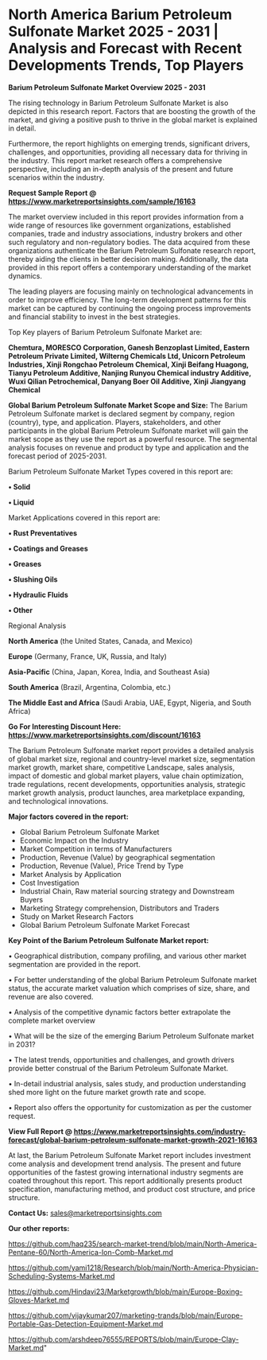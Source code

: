 # North America Barium Petroleum Sulfonate Market 2025 - 2031 | Analysis and Forecast with Recent Developments Trends, Top Players

<Strong> Barium Petroleum Sulfonate Market Overview 2025 - 2031</strong>

The rising technology in Barium Petroleum Sulfonate Market is also depicted in this research report. Factors that are boosting the growth of the market, and giving a positive push to thrive in the global market is explained in detail.

Furthermore, the report highlights on emerging trends, significant drivers, challenges, and opportunities, providing all necessary data for thriving in the industry. This report market research offers a comprehensive perspective, including an in-depth analysis of the present and future scenarios within the industry.

<strong>Request Sample Report @ <a href=https://www.marketreportsinsights.com/sample/16163>https://www.marketreportsinsights.com/sample/16163</a></strong>

The market overview included in this report provides information from a wide range of resources like government organizations, established companies, trade and industry associations, industry brokers and other such regulatory and non-regulatory bodies. The data acquired from these organizations authenticate the Barium Petroleum Sulfonate research report, thereby aiding the clients in better decision making. Additionally, the data provided in this report offers a contemporary understanding of the market dynamics.

The leading players are focusing mainly on technological advancements in order to improve efficiency. The long-term development patterns for this market can be captured by continuing the ongoing process improvements and financial stability to invest in the best strategies.

Top Key players of Barium Petroleum Sulfonate Market are:

<strong>Chemtura, MORESCO Corporation, Ganesh Benzoplast Limited, Eastern Petroleum Private Limited, Wilterng Chemicals Ltd, Unicorn Petroleum Industries, Xinji Rongchao Petroleum Chemical, Xinji Beifang Huagong, Tianyu Petroleum Additive, Nanjing Runyou Chemical industry Additive, Wuxi Qilian Petrochemical, Danyang Boer Oil Additive, Xinji Jiangyang Chemical</strong>

<strong><b>Global Barium Petroleum Sulfonate Market Scope and Size:</b></strong>
The Barium Petroleum Sulfonate market is declared segment by company, region (country), type, and application. Players, stakeholders, and other participants in the global Barium Petroleum Sulfonate market will gain the market scope as they use the report as a powerful resource. The segmental analysis focuses on revenue and product by type and application and the forecast period of 2025-2031.

Barium Petroleum Sulfonate Market Types covered in this report are:

<strong>• Solid

• Liquid</strong>

Market Applications covered in this report are:

<strong>• Rust Preventatives

• Coatings and Greases

• Greases

• Slushing Oils

• Hydraulic Fluids

• Other</strong> 

Regional Analysis

<strong>North America</strong> (the United States, Canada, and Mexico)

<strong>Europe</strong> (Germany, France, UK, Russia, and Italy)

<strong>Asia-Pacific</strong> (China, Japan, Korea, India, and Southeast Asia)

<strong>South America</strong> (Brazil, Argentina, Colombia, etc.)

<strong>The Middle East and Africa</strong> (Saudi Arabia, UAE, Egypt, Nigeria, and South Africa)

<strong>Go For Interesting Discount Here: <a href=https://www.marketreportsinsights.com/discount/16163>https://www.marketreportsinsights.com/discount/16163</a></strong>

The Barium Petroleum Sulfonate market report provides a detailed analysis of global market size, regional and country-level market size, segmentation market growth, market share, competitive Landscape, sales analysis, impact of domestic and global market players, value chain optimization, trade regulations, recent developments, opportunities analysis, strategic market growth analysis, product launches, area marketplace expanding, and technological innovations.

<strong><b>Major factors covered in the report:</b></strong>
<ul>
  <li>Global Barium Petroleum Sulfonate Market </li>
  <li>Economic Impact on the Industry</li>
  <li>Market Competition in terms of Manufacturers</li>
  <li>Production, Revenue (Value) by geographical segmentation</li>
  <li>Production, Revenue (Value), Price Trend by Type</li>
  <li>Market Analysis by Application</li>
  <li>Cost Investigation</li>
  <li>Industrial Chain, Raw material sourcing strategy and Downstream Buyers</li>
  <li>Marketing Strategy comprehension, Distributors and Traders</li>
  <li>Study on Market Research Factors</li>
  <li>Global Barium Petroleum Sulfonate Market Forecast</li>
</ul>

<strong><b>Key Point of the Barium Petroleum Sulfonate Market report:</b></strong>

• Geographical distribution, company profiling, and various other market segmentation are provided in the report.

• For better understanding of the global Barium Petroleum Sulfonate market status, the accurate market valuation which comprises of size, share, and revenue are also covered.

• Analysis of the competitive dynamic factors better extrapolate the complete market overview

• What will be the size of the emerging Barium Petroleum Sulfonate market in 2031?

• The latest trends, opportunities and challenges, and growth drivers provide better construal of the Barium Petroleum Sulfonate Market.

• In-detail industrial analysis, sales study, and production understanding shed more light on the future market growth rate and scope.

• Report also offers the opportunity for customization as per the customer request.

<strong><b>View Full Report @ <a href=https://www.marketreportsinsights.com/industry-forecast/global-barium-petroleum-sulfonate-market-growth-2021-16163>https://www.marketreportsinsights.com/industry-forecast/global-barium-petroleum-sulfonate-market-growth-2021-16163</a></b></strong>


At last, the Barium Petroleum Sulfonate Market report includes investment come analysis and development trend analysis. The present and future opportunities of the fastest growing international industry segments are coated throughout this report. This report additionally presents product specification, manufacturing method, and product cost structure, and price structure.

<strong>Contact Us:</strong>
sales@marketreportsinsights.com

<strong>Our other reports:</strong>

<a href=https://github.com/haq235/search-market-trend/blob/main/North-America-Pentane-60/North-America-Ion-Comb-Market.md>https://github.com/haq235/search-market-trend/blob/main/North-America-Pentane-60/North-America-Ion-Comb-Market.md</a>

<a href=https://github.com/yami1218/Research/blob/main/North-America-Physician-Scheduling-Systems-Market.md>https://github.com/yami1218/Research/blob/main/North-America-Physician-Scheduling-Systems-Market.md</a>

<a href=https://github.com/Hindavi23/Marketgrowth/blob/main/Europe-Boxing-Gloves-Market.md>https://github.com/Hindavi23/Marketgrowth/blob/main/Europe-Boxing-Gloves-Market.md</a>

<a href=https://github.com/vijaykumar207/marketing-trands/blob/main/Europe-Portable-Gas-Detection-Equipment-Market.md>https://github.com/vijaykumar207/marketing-trands/blob/main/Europe-Portable-Gas-Detection-Equipment-Market.md</a>

<a href=https://github.com/arshdeep76555/REPORTS/blob/main/Europe-Clay-Market.md>https://github.com/arshdeep76555/REPORTS/blob/main/Europe-Clay-Market.md</a>"
